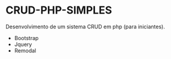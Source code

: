 CRUD-PHP-SIMPLES
================

Desenvolvimento de um sistema CRUD em php (para iniciantes).

* Bootstrap
* Jquery
* Remodal

